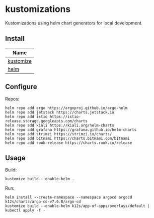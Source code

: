 # kustomizations

Kustomizations using helm chart generators for local development.

## Install

| Name                                                      |
|-----------------------------------------------------------|
| [kustomize](https://github.com/kubernetes-sigs/kustomize) |
| [helm](https://github.com/helm/helm)                      |

## Configure

Repos:
```shell
helm repo add argo https://argoproj.github.io/argo-helm
helm repo add jetstack https://charts.jetstack.io
helm repo add istio https://istio-release.storage.googleapis.com/charts
helm repo add kiali https://kiali.org/helm-charts
helm repo add grafana https://grafana.github.io/helm-charts
helm repo add strimzi https://strimzi.io/charts/
helm repo add bitnami https://charts.bitnami.com/bitnami
helm repo add rook-release https://charts.rook.io/release
```

## Usage

Build:
```shell
kustomize build --enable-helm .
```

Run:
```shell
helm install --create-namespace --namespace argocd argocd k12s/charts/argo-cd-v7.6.8/argo-cd
kustomize build --enable-helm k12s/app-of-apps/overlays/default | kubectl apply -f -
```
